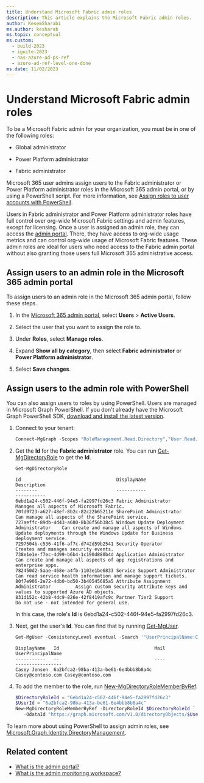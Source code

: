 ```yaml
---
title: Understand Microsoft Fabric admin roles
description: This article explains the Microsoft Fabric admin roles.
author: KesemSharabi
ms.author: kesharab
ms.topic: conceptual
ms.custom:
  - build-2023
  - ignite-2023
  - has-azure-ad-ps-ref
  - azure-ad-ref-level-one-done
ms.date: 11/02/2023
---
```


# Understand Microsoft Fabric admin roles

To be a Microsoft Fabric admin for your organization, you must be in one of the following roles:

* Global administrator

* Power Platform administrator

* Fabric administrator

Microsoft 365 user admins assign users to the Fabric administrator or Power Platform administrator roles in the Microsoft 365 admin portal, or by using a PowerShell script. For more information, see [Assign roles to user accounts with PowerShell](/office365/enterprise/powershell/assign-roles-to-user-accounts-with-office-365-powershell).

Users in Fabric administrator and Power Platform administrator roles have full control over org-wide Microsoft Fabric settings and admin features, except for licensing. Once a user is assigned an admin role, they can access the [admin portal](admin-center.md). There, they have access to org-wide usage metrics and can control org-wide usage of Microsoft Fabric features. These admin roles are ideal for users who need access to the Fabric admin portal without also granting those users full Microsoft 365 administrative access.

## Assign users to an admin role in the Microsoft 365 admin portal

To assign users to an admin role in the Microsoft 365 admin portal, follow these steps.

1. In the [Microsoft 365 admin portal](https://portal.office.com/adminportal/home#/homepage), select **Users** > **Active Users**.

2. Select the user that you want to assign the role to.

3. Under **Roles**, select **Manage roles**.

4. Expand **Show all by category**, then select **Fabric administrator** or **Power Platform administrator**.

5. Select **Save changes**.

## Assign users to the admin role with PowerShell

You can also assign users to roles by using PowerShell. Users are managed in Microsoft Graph PowerShell. If you don't already have the Microsoft Graph PowerShell SDK, [download and install the latest version](/powershell/microsoftgraph/installation).

1. Connect to your tenant:

   ```powershell
   Connect-MgGraph -Scopes "RoleManagement.Read.Directory","User.Read.All","RoleManagement.ReadWrite.Directory"
   ```

1. Get the **Id** for the **Fabric administrator** role. You can run [Get-MgDirectoryRole](/powershell/module/microsoft.graph.identity.directorymanagement/get-mgdirectoryrole) to get the **Id**.

    ```powershell
    Get-MgDirectoryRole
    ```

    ```output
    Id                                   DisplayName                                Description
    --------                             -----------                                -----------
    6ebd1a24-c502-446f-94e5-fa2997fd26c3 Fabric Administrator                       Manages all aspects of Microsoft Fabric.
    70fd9723-a627-48ef-8b2c-82c22b65211e SharePoint Administrator                   Can manage all aspects of the SharePoint service.
    727aeffc-89db-4d43-a680-8b36f56b38c5 Windows Update Deployment Administrator    Can create and manage all aspects of Windows Update deployments through the Windows Update for Business deployment service.
    7297504b-c536-41f6-af7c-d742d59b2541 Security Operator                          Creates and manages security events.
    738e1e1e-f7ec-4d99-b6b4-1c190d880b4d Application Administrator                  Can create and manage all aspects of app registrations and enterprise apps.
    782450d2-5aae-468e-a4fb-1103e1be6833 Service Support Administrator              Can read service health information and manage support tickets.
    80f7e906-2e72-4db0-bd50-3b40545685a5 Attribute Assignment Administrator         Assign custom security attribute keys and values to supported Azure AD objects.
    831d152c-42b8-4dc9-826e-42f8419afc9c Partner Tier2 Support                      Do not use - not intended for general use.
    ```

    In this case, the role's **Id** is 6ebd1a24-c502-446f-94e5-fa2997fd26c3.

1. Next, get the user's **Id**. You can find that by running [Get-MgUser](/powershell/module/microsoft.graph.users/get-mguser).

    ```powershell
    Get-MgUser -ConsistencyLevel eventual -Search '"UserPrincipalName:Casey@contoso.com"'
    ```

    ```output
    DisplayName   Id                                   Mail              UserPrincipalName
    -----------   --                                   ----              -----------------
    Casey Jensen  6a2bfca2-98ba-413a-be61-6e4bbb8b8a4c Casey@contoso.com Casey@contoso.com
    ```

1. To add the member to the role, run [New-MgDirectoryRoleMemberByRef](/powershell/module/microsoft.graph.identity.directorymanagement/new-mgdirectoryrolememberbyref).

    ```powershell
    $DirectoryRoleId = "6ebd1a24-c502-446f-94e5-fa2997fd26c3"
    $UserId = "6a2bfca2-98ba-413a-be61-6e4bbb8b8a4c"
    New-MgDirectoryRoleMemberByRef -DirectoryRoleId $DirectoryRoleId `
       -OdataId "https://graph.microsoft.com/v1.0/directoryObjects/$UserId"
    ```

To learn more about using PowerShell to assign admin roles, see [Microsoft.Graph.Identity.DirectoryManagement](/powershell/module/microsoft.graph.identity.directorymanagement/).

## Related content

* [What is the admin portal?](admin-center.md)
* [What is the admin monitoring workspace?](monitoring-workspace.md)
